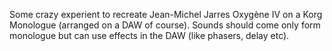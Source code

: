 Some crazy experient to recreate Jean-Michel Jarres Oxygène IV on a Korg Monologue (arranged on a DAW of course). 
Sounds should come only form monologue but can use effects in the DAW (like phasers, delay etc).
